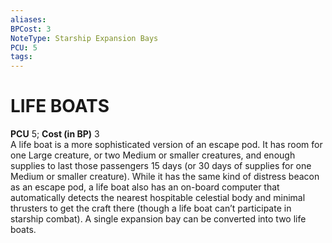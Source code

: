```yaml
---
aliases: 
BPCost: 3
NoteType: Starship Expansion Bays
PCU: 5
tags: 
---
```

# LIFE BOATS
**PCU** 5; **Cost (in BP)** 3  
A life boat is a more sophisticated version of an escape pod. It has room for one Large creature, or two Medium or smaller creatures, and enough supplies to last those passengers 15 days (or 30 days of supplies for one Medium or smaller creature). While it has the same kind of distress beacon as an escape pod, a life boat also has an on-board computer that automatically detects the nearest hospitable celestial body and minimal thrusters to get the craft there (though a life boat can’t participate in starship combat). A single expansion bay can be converted into two life boats.
